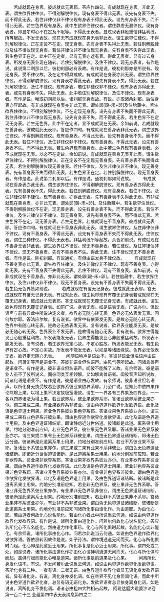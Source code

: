 <!-- { "loadSidebar": true } -->
　　若成就现在身表。彼成就此无表耶。答应作四句。有成就现在身表。非此无表。谓生欲界住律仪。不得别解脱律仪。现有身表不得此无表。设先有身表不失。而不得此无表。若住非律仪非不律仪现有身表不得此无表。设先有身表不失。而不得此无表。若生色界现有身表。此中生欲界住律仪者。谓住静虑无漏律仪。现有身表者。即显尔时心不在定及不眠等。不得此无表者。显过现表非殷重信非猛利缠。所等起故。不发无表故。现在无有成就现在身无表非此表。谓生欲界住律仪。不得别解脱律仪。正在定设不在定。现无身表。先有身表不失得此无表。若住别解脱律仪及住不律仪现无身表。若住非律仪非不律仪现无身表。先有身表不失得此无表。若生色界正在定。此中正在定者。显有无表亦遮有表。得此无表者。显有过去身表。所发身无表业现在随转。若住别解脱律仪。及住不律仪。现无身表者。有作是说。此说第二刹那以后。彼初刹那必有表故。有作是说。彼初刹那亦是所说有。现无身表。受不律仪故。及在定中得具戒故。有成就现在身表亦此无表。谓生欲界住律仪。不得别解脱律仪。现有身表亦得此无表。或先有身表不失。得此无表。若住别解脱律仪。及住不律仪。现有身表。若住非律仪非不律仪。现有身表亦得此无表。或先有身表不失。得此无表。此中若住别解脱律仪。及住不律仪。现有身表者。有作是说。唯取初刹那以后。诸刹那无身表故。有说。亦取诸余刹那。后位身表亦容起故。有非成就现在身表亦非此无表。谓处卵[穀-禾+卵]及住胎藏中。若生欲界住律仪。不得别解脱律仪。不在定现无身表。设先有身表不失而不得此无表。若住非律仪非不律仪现无身表。设先有身表不失。而不得此无表。若生色界不在定现无身表。若生无色界。此中不在定者。显不成就现在无表。余如前说。若成就现在善身表。彼成就此无表耶。答应作四句。有成就现在善身表非此无表。谓生欲界住律仪。不得别解脱律仪。现有善身表。不得此无表。设先有善身表不失。而不得此无表。若住不律仪。及住非律仪非不律仪。现有善身表。不得此无表。设先有善身表不失。而不得此无表。若生色界现有善身表。此中若生色界现有善身表者。必不成就现在无表。以必不在定故。余如前说。有成就现在善身无表非此表。谓生欲界住律仪。不得别解脱律仪。正在定设不在定现无善身表。先有善身表不失而得此无表。若住别解脱律仪现无善身表。若住不律仪。及住非律仪非不律仪。现无善身表。先有善身表不失而得此无表。若生色界正在定。若住别解脱律仪。现无善身表者。有作是说。此说第二刹那以后。有作是说。通初刹那如前说故。
　　有成就现在善身表亦此无表。谓生欲界住律仪。不得别解脱律仪。现有善身表亦得此无表。先有善身表不失。得此无表。若住别解脱律仪。现有善身表。若住不律仪。及住非律仪非不律仪。现有善身表。亦得此无表。先有善身表不失得此无表。有非成就现在善身表。亦非此无表。谓处卵[穀-禾+卵]。及住胎藏中。若生欲界住律仪。不得别解脱律仪不在定。现无善身表。设先有善身表不失。而不得此无表。若住不律仪。及住非律仪非不律仪。现无善身表。设先有善身表不失。而不得此无表。若生色界不在定。现无善身表。若生无色界。若成就现在不善身表。彼成就此无表耶。答应作四句。有成就现在不善身表非此无表。谓生欲界住律仪。及住非律仪非不律仪。现有不善身表。不得此无表。设先有不善身表不失而不得此无表。住律仪者。谓住三种律仪。不得此无表者。非猛利缠所等起故。余皆如前说。有成就现在不善身无表非此表。谓生欲界住不律仪。现无不善身表。若住律仪。及住非律仪非不律仪。现无不善身表。先有不善身表不失。得此无表。住不律仪现无不善身表者。有作是说。除初刹那。有说通初。有但由语发身不律仪故。
　　有成就现在不善身表亦此无表。谓生欲界住律仪。及住非律仪非不律仪。现有不善身表。亦得此无表。先有不善身表不失得此无表。若住不律仪。现有不善身表。皆如前说。有非成就现在不善身表。亦非此无表。谓处卵[穀-禾+卵]。若住胎藏中。若生欲界住律仪。及住非律仪非不律仪。现无不善身表。设先有不善身表不失而不得此无表。若生色无色界皆如前说。
　　若成就现在有覆无记身表。彼成就此无表耶。答无成就现在有覆无记身无表。有成就此表。谓生色界现有有覆无记身表若成就现在无覆无记身表。彼成就此无表耶。答无成就现在无覆无记身无表。有成就此表。谓生欲色界现有无覆无记身表。如前广说。身表无表。如是语表无表。广说亦尔。但说语声与前有异此中所说决定义者。欲界必无随心转无表。色界必无依表发无表。问何故尔耶。答法应尔故。复有说者。欲界中有依表发无表。是故必无随心转无表。色界中有随心转无表。是故必无依表发无表。复有说者。欲界表业能发无表。是故必无随心转无表。色界表业不发无表。是故得有随心无表。复有说者。欲界生得能发业心殷重猛利故。所发表能发无表。色界生得能发业心非殷重猛利故。所发表不能发无表。复有说者。若生欲界无定心故。不定心胜故。所发表能发无表。若生色界有定心故。不定心劣故。所发表不能发无表。以如是等诸因缘故。色界必无依表无表。欲界定无随心无表。
　　问随语响声是语业不。答彼非语业但名语声由语起故。问箫笛等声是语业不。答彼非语业但名语声。由风气等所起故。问诸禽兽声是语业不。有作是说。彼非语业但名语声。闻彼不能解了义故。有余师说。彼是语业人虽不了彼所说义。而彼同类互相领解。又如解禽兽语者。闻彼音声知所说故。问诸化语是语业不。有作是说。彼是语业由心发故。有余师说。彼非语业但名语声。以所化身无执受故若业欲界系彼业果欲界系耶。乃至广说。应知此中依四果作论除增上果。以增上果不决定故极宽漫故。谓生一一界各有三界果及四界业。一一各以四界诸法为增上果。若业欲界系。彼业果欲界系耶。答诸业欲界系彼业果亦尔。谓三果或二果。有业果欲界系非彼业。谓由色界道作欲界化发欲界语。此化及语是色界道士用果。若业色界系彼业果色界系耶。答诸业果色界系彼业亦尔。谓三果或二果有业色界系非彼业果。谓由色界道作欲界化发欲界语。此化及语是色界道士用果。及由色界道证诸结断。即诸静虑近分世俗道。彼诸断是此道。离系果士用果。约地分别准前应知。若业无色界系。彼业果无色界系耶。答诸业果无色界系彼业亦尔。谓三果或二果有业无色界系非彼业果。谓由无色界道证诸结断。即诸无色近分道。彼诸断是此道离系果士用果。约地分别准前应知。若业不系彼业果不系耶。答诸业不系彼业果亦尔。谓三果或二果有业果不系非彼业。谓由色无色界道证诸结断。即诸近分世俗道彼诸断。是此道离系果士用果。约地分别准前应知。若业非欲界系。彼业果非欲界系耶。答诸业果非欲界系彼业亦尔。有业非欲界系非彼业果。谓由色界道作欲界化发欲界语。此化及语是色界道士用果。若业非色界系彼业果非色界系耶。答诸业非色界系彼业果亦尔。有业果非色界系非彼业。谓由色界道作欲界化发欲界语。此化及语是色界道士用果。及由色界道证诸结断。彼诸断是此道离系果士用果。约地分别准前应知。若业非无色界系。彼业果非无色界系耶。答诸业非无色界系彼业果亦尔。有业果非无色界系非彼业。谓由无色界道证诸结断。彼诸断是此道离系士用果。约地分别准前应知。若业非不系彼业果非不系耶。答诸业果非不系彼业亦尔。有业非不系非彼业果。谓由色无色界道证诸结断。彼诸断是此道离系士用果。约地分别准前应知问诸所化事由谁化作。为由道耶。为由化心耶。若由道者何故化心说名能化。若由化心者此中所说当云何通。如说由色界道作欲界化发欲界语。有作是说。诸所化事由道化作。问若尔何故化心说名能化。答应名所化心不应名能化。然由道力作化事已。化心与所化俱时起故。名能化心实非能化。有余师说。诸所化事由化心作。问若尔此说当云何通。如说由色界道作欲界化发欲界语。答依展转因故作是说。如子孙法。谓神境通道无间而灭。化心与所化俱时而起。化心即是此道近士用果。所化事复是化心近士用果。所化事。谓四处或二处。如是说者。诸所化事由道化作亦由化心谓神境通道无间而灭。化心与所化俱时而起。虽俱时起而能化心唯是道果。诸所化事是前道果及化心果。
　　问离所化身发化语不。有说。不发问若尔此说当云何通。如说由色界道作欲界化发欲界语。答所化身有二种。一者有语。二者无语。由色界道作欲界化者显无语化身发欲界语者。显有语化身。有说。离化身亦发化语。如在空界不见化身但闻化语。而此中所说由色界道作欲界化者。总显有语无语化身。发欲界语者总显依身离身化语。如是说者。离所化身不发化语。语者必由粗四大种相击起故。
阿毗达磨大毗婆沙论卷第一百二十三
业蕴第四中表无表纳息第四之二

